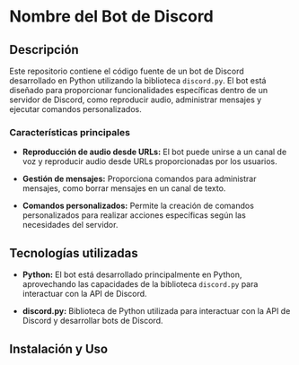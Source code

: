 # Nombre del Bot de Discord

## Descripción

Este repositorio contiene el código fuente de un bot de Discord desarrollado en Python utilizando la biblioteca `discord.py`. El bot está diseñado para proporcionar funcionalidades específicas dentro de un servidor de Discord, como reproducir audio, administrar mensajes y ejecutar comandos personalizados.

### Características principales

- **Reproducción de audio desde URLs:** El bot puede unirse a un canal de voz y reproducir audio desde URLs proporcionadas por los usuarios.
  
- **Gestión de mensajes:** Proporciona comandos para administrar mensajes, como borrar mensajes en un canal de texto.

- **Comandos personalizados:** Permite la creación de comandos personalizados para realizar acciones específicas según las necesidades del servidor.

## Tecnologías utilizadas

- **Python:** El bot está desarrollado principalmente en Python, aprovechando las capacidades de la biblioteca `discord.py` para interactuar con la API de Discord.

- **discord.py:** Biblioteca de Python utilizada para interactuar con la API de Discord y desarrollar bots de Discord.

## Instalación y Uso
